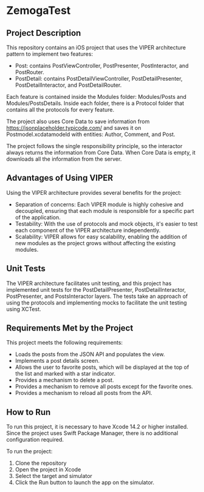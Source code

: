 # ZemogaTest


## Project Description
This repository contains an iOS project that uses the VIPER architecture pattern to implement two features:

- Post: contains PostViewController, PostPresenter, PostInteractor, and PostRouter.
- PostDetail: contains PostDetailViewController, PostDetailPresenter, PostDetailInteractor, and PostDetailRouter.

Each feature is contained inside the Modules folder: Modules/Posts and Modules/PostsDetails. Inside each folder, there is a Protocol folder that contains all the protocols for every feature.

The project also uses Core Data to save information from https://jsonplaceholder.typicode.com/ and saves it on Postmodel.xcdatamodeld with entities: Author, Comment, and Post.

The project follows the single responsibility principle, so the interactor always returns the information from Core Data. When Core Data is empty, it downloads all the information from the server.

## Advantages of Using VIPER
Using the VIPER architecture provides several benefits for the project:

* Separation of concerns: Each VIPER module is highly cohesive and decoupled, ensuring that each module is responsible for a specific part of the application.
* Testability: With the use of protocols and mock objects, it's easier to test each component of the VIPER architecture independently.
* Scalability: VIPER allows for easy scalability, enabling the addition of new modules as the project grows without affecting the existing modules.

## Unit Tests
The VIPER architecture facilitates unit testing, and this project has implemented unit tests for the PostDetailPresenter, PostDetailInteractor, PostPresenter, and PostsInteractor layers. The tests take an approach of using the protocols and implementing mocks to facilitate the unit testing using XCTest.

## Requirements Met by the Project
This project meets the following requirements:

* Loads the posts from the JSON API and populates the view.
* Implements a post details screen.
* Allows the user to favorite posts, which will be displayed at the top of the list and marked with a star indicator.
* Provides a mechanism to delete a post.
* Provides a mechanism to remove all posts except for the favorite ones.
* Provides a mechanism to reload all posts from the API.

## How to Run
To run this project, it is necessary to have Xcode 14.2 or higher installed. Since the project uses Swift Package Manager, there is no additional configuration required.

To run the project:

1. Clone the repository
2. Open the project in Xcode
3. Select the target and simulator
4. Click the Run button to launch the app on the simulator.
